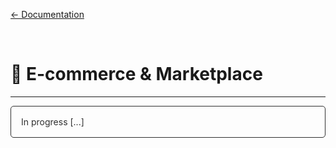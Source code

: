 [← Documentation](/documentation/index)

<br>

# 🏬 E-commerce & Marketplace
---
<p style="color: #303030; border: 1px solid #303030; border-radius:5px; padding: 1rem;">In progress [...]</p>